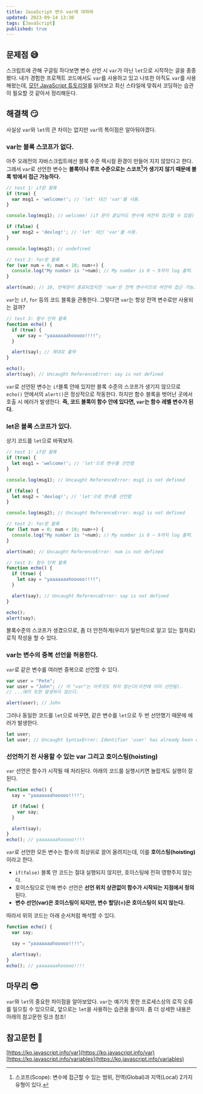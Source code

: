```yaml
---
title: JavaScript 변수 var에 대하여
updated: 2023-09-14 13:30
tags: [JavaScript]
published: true
---
```


## 문제점 &#128517;
스크립트에 관해 구글링 하다보면 변수 선언 시 `var`가 아닌 `let`으로 시작하는 글을 종종 봤다. 내가 경험한 프로젝트 코드에서도 `var`를 사용하고 있고 나또한 아직도 `var`를 사용해왔는데, [모던 JavaScript 튜토리얼](https://ko.javascript.info/)를 읽어보고 최신 스타일에 맞춰서 코딩하는 습관이 필요할 것 같아서 정리해둔다.



## 해결책 &#128527;
사실상 `var`와 `let`의 큰 차이는 없지만 `var`의 특이점은 알아둬야겠다.

### var는 블록 스코프가 없다.
아주 오래전의 자바스크립트에선 블록 수준 렉시컬 환경이 만들어 지지 않았다고 한다. 그래서 `var`로 선언한 변수는 **블록이나 루프 수준으로는 스코프[^1]가 생기지 않기 때문에 블록 밖에서 접근 가능하다.** 
```javascript
// test 1: if문 블록
if (true) {
  var msg1 = 'welcome!'; // 'let' 대신 'var'를 사용.
}

console.log(msg1); // welcome! (if 문이 끝났어도 변수에 여전히 접근할 수 있음)

if (false) {
  var msg2 = 'devlog!'; // 'let' 대신 'var'를 사용.
}

console.log(msg2); // undefined
```
```javascript
// test 2: for문 블록
for (var num = 0; num < 10; num++) {
  console.log("My number is "+num); // My number is 0 ~ 9까지 log 출력.
}

alert(num); // 10, 반복문이 종료되었지만 'num'은 전역 변수이므로 여전히 접근 가능.
```
`var`는 `if`, `for` 등의 코드 블록을 관통한다. 그렇다면 `var`는 항상 전역 변수로만 사용되는 걸까?
```javascript
// test 3: 함수 단위 블록
function echo() {
  if (true) {
    var say = "yaaaaaaahooooo!!!!";
  }

  alert(say); // 제대로 출력
}

echo();
alert(say); // Uncaught ReferenceError: say is not defined
```
`var`로 선언된 변수는 `if`블록 안에 있지만 블록 수준의 스코프가 생기지 않으므로 `echo()` 안에서의 `alert()`은 정상적으로 작동한다. 하지만 함수 블록을 벗어난 곳에서 호출 시 에러가 발생한다. **즉, 코드 블록이 함수 안에 있다면, `var`는 함수 레벨 변수가 된다.**

### let은 블록 스코프가 있다.
상기 코드를 `let`으로 바꿔보자.
```javascript
// test 1: if문 블록
if (true) {
  let msg1 = 'welcome!'; // 'let'으로 변수를 선언함
}

console.log(msg1); // Uncaught ReferenceError: msg1 is not defined

if (false) {
  let msg2 = 'devlog!'; // 'let'으로 변수를 선언함
}

console.log(msg2); // Uncaught ReferenceError: msg2 is not defined
```
```javascript
// test 2: for문 블록
for (let num = 0; num < 10; num++) {
  console.log("My number is "+num); // My number is 0 ~ 9까지 log 출력.
}

alert(num); // Uncaught ReferenceError: num is not defined
```
```javascript
// test 3: 함수 단위 블록
function echo() {
  if (true) {
    let say = "yaaaaaaahooooo!!!!";
  }

  alert(say); // Uncaught ReferenceError: say is not defined
}

echo();
alert(say);
```
블록수준의 스코프가 생겼으므로, 좀 더 안전하게(우리가 일반적으로 알고 있는 절차로) 로직 작성을 할 수 있다.

### var는 변수의 중복 선언을 허용한다.
`var`로 같은 변수를 여러번 중복으로 선언할 수 있다.
```javascript
var user = "Pete";
var user = "John"; // 이 "var"는 아무것도 하지 않는다(이전에 이미 선언됨).
// ...에러 또한 발생하지 않는다.

alert(user); // John
```
그러나 동일한 코드를 `let`으로 바꾸면, 같은 변수를 `let`으로 두 번 선언했기 때문에 에러가 발생한다.
```javascript
let user;
let user; // Uncaught SyntaxError: Identifier 'user' has already been declared
```

### 선언하기 전 사용할 수 있는 var 그리고 호이스팅(hoisting)
`var` 선언은 함수가 시작될 때 처리된다. 아래의 코드를 실행시키면 놀랍게도 실행이 잘된다.
```javascript
function echo() {
  say = "yaaaaaaahooooo!!!!";

  if (false) {
    var say;
  }

  alert(say);
}
echo(); // yaaaaaaahooooo!!!!
```
`var`로 선언한 모든 변수는 함수의 최상위로 끌어 올려지는데, 이를 **호이스팅(hoisting)** 이라고 한다. 
- `if(false)` 블록 안 코드는 절대 실행되지 않지만, 호이스팅에 전혀 영향주지 않는다. 
- 호이스팅으로 인해 변수 선언은 **선언 위치 상관없이 함수가 시작되는 지점에서 정의**된다.
- **변수 선언(var)은 호이스팅이 되지만, 변수 할당(=)은 호이스팅이 되지 않는다.**
  
따라서 위의 코드는 아래 순서처럼 해석할 수 있다.
```javascript
function echo() {
  var say;

  say = "yaaaaaaahooooo!!!!";

  alert(say);
}
echo(); // yaaaaaaahooooo!!!!
```



## 마무리 &#128526;
`var`와 `let`의 중요한 차이점을 알아보았다. `var`는 예기치 못한 프로세스상의 로직 오류를 일으킬 수 있으므로, 앞으로는 `let`을 사용하는 습관을 들이자. 좀 더 상세한 내용은 아래의 참고문헌 링크 참조!



## 참고문헌 &#128221;
[https://ko.javascript.info/var](https://ko.javascript.info/var)   
[https://ko.javascript.info/variables](https://ko.javascript.info/variables)



[^1]: 스코프(Scope): 변수에 접근할 수 있는 범위, 전역(Global)과 지역(Local) 2가지 유형이 있다.

